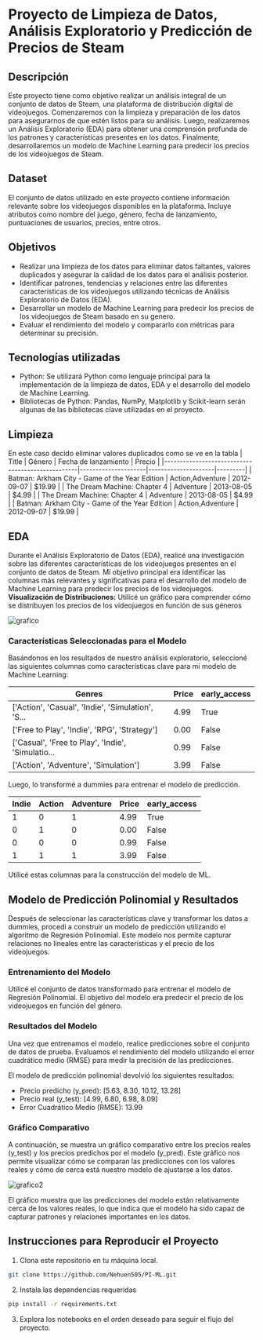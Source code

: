 # Proyecto de Limpieza de Datos, Análisis Exploratorio y Predicción de Precios de Steam

## Descripción

Este proyecto tiene como objetivo realizar un análisis integral de un conjunto de datos de Steam, una plataforma de distribución digital de videojuegos. Comenzaremos con la limpieza y preparación de los datos para asegurarnos de que estén listos para su análisis. Luego, realizaremos un Análisis Exploratorio (EDA) para obtener una comprensión profunda de los patrones y características presentes en los datos. Finalmente, desarrollaremos un modelo de Machine Learning para predecir los precios de los videojuegos de Steam.

## Dataset

El conjunto de datos utilizado en este proyecto contiene información relevante sobre los videojuegos disponibles en la plataforma. Incluye atributos como nombre del juego, género, fecha de lanzamiento, puntuaciones de usuarios, precios, entre otros.

## Objetivos

- Realizar una limpieza de los datos para eliminar datos faltantes, valores duplicados y asegurar la calidad de los datos para el análisis posterior.
- Identificar patrones, tendencias y relaciones entre las diferentes características de los videojuegos utilizando técnicas de Análisis Exploratorio de Datos (EDA).
- Desarrollar un modelo de Machine Learning para predecir los precios de los videojuegos de Steam basado en su genero.
- Evaluar el rendimiento del modelo y compararlo con métricas para determinar su precisión.

## Tecnologías utilizadas

- Python: Se utilizará Python como lenguaje principal para la implementación de la limpieza de datos, EDA y el desarrollo del modelo de Machine Learning.
- Bibliotecas de Python: Pandas, NumPy, Matplotlib y Scikit-learn serán algunas de las bibliotecas clave utilizadas en el proyecto.

## Limpieza
En este caso decido eliminar valores duplicados como se ve en la tabla
| Title                                            | Género              | Fecha de lanzamiento | Precio  |
|--------------------------------------------------|---------------------|---------------------|---------|
| Batman: Arkham City - Game of the Year Edition   | Action,Adventure    | 2012-09-07          | $19.99  |
| The Dream Machine: Chapter 4                     | Adventure           | 2013-08-05          | $4.99   |
| The Dream Machine: Chapter 4                     | Adventure           | 2013-08-05          | $4.99   |
| Batman: Arkham City - Game of the Year Edition   | Action,Adventure    | 2012-09-07          | $19.99  |

## EDA

Durante el Análisis Exploratorio de Datos (EDA), realicé una investigación sobre las diferentes características de los videojuegos presentes en el conjunto de datos de Steam. Mi objetivo principal era identificar las columnas más relevantes y significativas para el desarrollo del modelo de Machine Learning para predecir los precios de los videojuegos.
**Visualización de Distribuciones:** Utilicé un gráfico para comprender cómo se distribuyen los precios de los videojuegos en función de sus géneros

![grafico](https://i.imgur.com/W9oQlOC.png)

### Características Seleccionadas para el Modelo

Basándonos en los resultados de nuestro análisis exploratorio, seleccioné las siguientes columnas como características clave para mi modelo de Machine Learning:

| Genres                                         | Price | early_access |
|-----------------------------------------------|-------|--------------|
| ['Action', 'Casual', 'Indie', 'Simulation', 'S... | 4.99  | True         |
| ['Free to Play', 'Indie', 'RPG', 'Strategy']       | 0.00  | False        |
| ['Casual', 'Free to Play', 'Indie', 'Simulatio... | 0.99  | False        |
| ['Action', 'Adventure', 'Simulation']             | 3.99  | False        |

Luego, lo transformé a dummies para entrenar el modelo de predicción.

| Indie | Action | Adventure | Price | early_access |
|-------|--------|-----------|-------|--------------|
| 1     | 0      | 1         | 4.99  | True         |
| 0     | 1      | 0         | 0.00  | False        |
| 0     | 0      | 0         | 0.99  | False        |
| 1     | 1      | 1         | 3.99  | False        |

Utilicé estas columnas para la construcción del modelo de ML.

## Modelo de Predicción Polinomial y Resultados

Después de seleccionar las características clave y transformar los datos a dummies, procedi a construir un modelo de predicción utilizando el algoritmo de Regresión Polinomial. Este modelo nos permite capturar relaciones no lineales entre las características y el precio de los videojuegos.

### Entrenamiento del Modelo

Utilicé el conjunto de datos transformado para entrenar el modelo de Regresión Polinomial. El objetivo del modelo era predecir el precio de los videojuegos en función del género.

### Resultados del Modelo

Una vez que entrenamos el modelo, realice predicciones sobre el conjunto de datos de prueba. Evaluamos el rendimiento del modelo utilizando el error cuadrático medio (RMSE) para medir la precisión de las predicciones.

El modelo de predicción polinomial devolvió los siguientes resultados:

- Precio predicho (y_pred): [5.63, 8.30, 10.12, 13.28]
- Precio real (y_test): [4.99, 6.80, 6.98, 8.09]
- Error Cuadrático Medio (RMSE): 13.99

### Gráfico Comparativo

A continuación, se muestra un gráfico comparativo entre los precios reales (y_test) y los precios predichos por el modelo (y_pred). Este gráfico nos permite visualizar cómo se comparan las predicciones con los valores reales y cómo de cerca está nuestro modelo de ajustarse a los datos.

![grafico2](https://i.imgur.com/tfBLFNC.png)

El gráfico muestra que las predicciones del modelo están relativamente cerca de los valores reales, lo que indica que el modelo ha sido capaz de capturar patrones y relaciones importantes en los datos.

## Instrucciones para Reproducir el Proyecto

1. Clona este repositorio en tu máquina local.

```bash
git clone https://github.com/Nehuen505/PI-ML.git
```

2. Instala las dependencias requeridas

```bash
pip install -r requirements.txt
```

3. Explora los notebooks en el orden deseado para seguir el flujo del proyecto.
